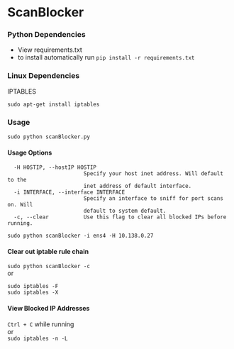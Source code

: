 # ScanBlocker

### Python Dependencies
* View requirements.txt
* to install automatically run `pip install -r requirements.txt`

### Linux Dependencies
IPTABLES 

   `sudo apt-get install iptables`
   
### Usage
`sudo python scanBlocker.py`

#### Usage Options
```-h, --help            show this help message and exit
  -H HOSTIP, --hostIP HOSTIP
                        Specify your host inet address. Will default to the
                        inet address of default interface.
  -i INTERFACE, --interface INTERFACE
                        Specify an interface to sniff for port scans on. Will
                        default to system default.
  -c, --clear           Use this flag to clear all blocked IPs before running. 
```
 `sudo python scanBlocker -i ens4 -H 10.138.0.27` 
 
 #### Clear out iptable rule chain 
 `sudo python scanBlocker -c`  
 or  
 ``` 
 sudo iptables -F
 sudo iptables -X 
 ```  
 #### View Blocked IP Addresses
 `Ctrl + C` while running  
 or  
 `sudo iptables -n -L` 
 
